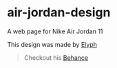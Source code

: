 # air-jordan-design

A web page for Nike Air Jordan 11

This design was made by [Elyph](https://github.com/e1yph)

>Checkout his [Behance](https://www.behance.net/fuyu6)